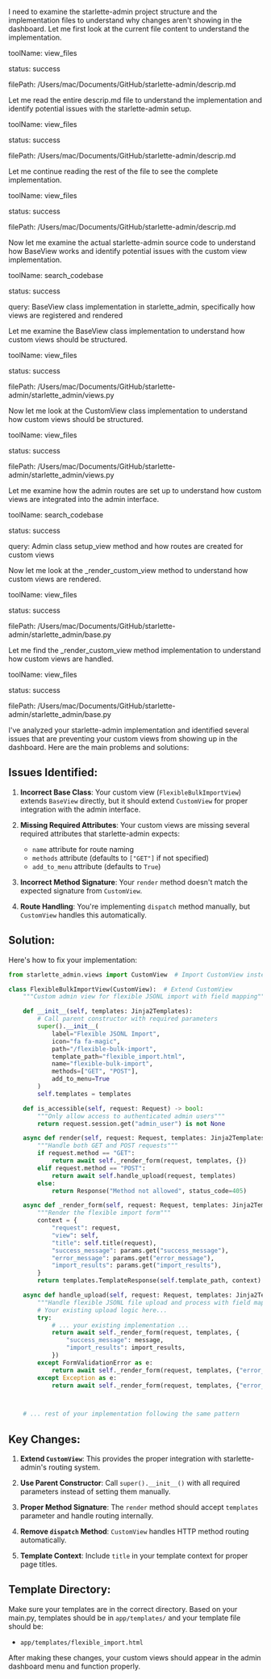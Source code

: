 


          
I need to examine the starlette-admin project structure and the implementation files to understand why changes aren't showing in the dashboard. Let me first look at the current file content to understand the implementation.
        
            
toolName: view_files
            
status: success
          
            
filePath: /Users/mac/Documents/GitHub/starlette-admin/descrip.md
          
Let me read the entire descrip.md file to understand the implementation and identify potential issues with the starlette-admin setup.
        
            
toolName: view_files
            
status: success
          
            
filePath: /Users/mac/Documents/GitHub/starlette-admin/descrip.md
          
Let me continue reading the rest of the file to see the complete implementation.
        
            
toolName: view_files
            
status: success
          
            
filePath: /Users/mac/Documents/GitHub/starlette-admin/descrip.md
          
Now let me examine the actual starlette-admin source code to understand how BaseView works and identify potential issues with the custom view implementation.
        
            
toolName: search_codebase
            
status: success
          
query: BaseView class implementation in starlette_admin, specifically how views are registered and rendered
          
Let me examine the BaseView class implementation to understand how custom views should be structured.
        
            
toolName: view_files
            
status: success
          
            
filePath: /Users/mac/Documents/GitHub/starlette-admin/starlette_admin/views.py
          
Now let me look at the CustomView class implementation to understand how custom views should be structured.
        
            
toolName: view_files
            
status: success
          
            
filePath: /Users/mac/Documents/GitHub/starlette-admin/starlette_admin/views.py
          
Let me examine how the admin routes are set up to understand how custom views are integrated into the admin interface.
        
            
toolName: search_codebase
            
status: success
          
query: Admin class setup_view method and how routes are created for custom views
          
Now let me look at the _render_custom_view method to understand how custom views are rendered.
        
            
toolName: view_files
            
status: success
          
            
filePath: /Users/mac/Documents/GitHub/starlette-admin/starlette_admin/base.py
          
Let me find the _render_custom_view method implementation to understand how custom views are handled.
        
            
toolName: view_files
            
status: success
          
            
filePath: /Users/mac/Documents/GitHub/starlette-admin/starlette_admin/base.py
          
I've analyzed your starlette-admin implementation and identified several issues that are preventing your custom views from showing up in the dashboard. Here are the main problems and solutions:

## Issues Identified:

1. **Incorrect Base Class**: Your custom view (`FlexibleBulkImportView`) extends `BaseView` directly, but it should extend `CustomView` for proper integration with the admin interface.

2. **Missing Required Attributes**: Your custom views are missing several required attributes that starlette-admin expects:
   - `name` attribute for route naming
   - `methods` attribute (defaults to `["GET"]` if not specified)
   - `add_to_menu` attribute (defaults to `True`)

3. **Incorrect Method Signature**: Your `render` method doesn't match the expected signature from `CustomView`.

4. **Route Handling**: You're implementing `dispatch` method manually, but `CustomView` handles this automatically.

## Solution:

Here's how to fix your implementation:

```python
from starlette_admin.views import CustomView  # Import CustomView instead of BaseView

class FlexibleBulkImportView(CustomView):  # Extend CustomView
    """Custom admin view for flexible JSONL import with field mapping"""

    def __init__(self, templates: Jinja2Templates):
        # Call parent constructor with required parameters
        super().__init__(
            label="Flexible JSONL Import",
            icon="fa fa-magic",
            path="/flexible-bulk-import",
            template_path="flexible_import.html",
            name="flexible-bulk-import",
            methods=["GET", "POST"],
            add_to_menu=True
        )
        self.templates = templates

    def is_accessible(self, request: Request) -> bool:
        """Only allow access to authenticated admin users"""
        return request.session.get("admin_user") is not None

    async def render(self, request: Request, templates: Jinja2Templates) -> Response:
        """Handle both GET and POST requests"""
        if request.method == "GET":
            return await self._render_form(request, templates, {})
        elif request.method == "POST":
            return await self.handle_upload(request, templates)
        else:
            return Response("Method not allowed", status_code=405)

    async def _render_form(self, request: Request, templates: Jinja2Templates, params: dict) -> Response:
        """Render the flexible import form"""
        context = {
            "request": request,
            "view": self,
            "title": self.title(request),
            "success_message": params.get("success_message"),
            "error_message": params.get("error_message"),
            "import_results": params.get("import_results"),
        }
        return templates.TemplateResponse(self.template_path, context)

    async def handle_upload(self, request: Request, templates: Jinja2Templates) -> Response:
        """Handle flexible JSONL file upload and process with field mapping"""
        # Your existing upload logic here...
        try:
            # ... your existing implementation ...
            return await self._render_form(request, templates, {
                "success_message": message,
                "import_results": import_results,
            })
        except FormValidationError as e:
            return await self._render_form(request, templates, {"error_message": str(e)})
        except Exception as e:
            return await self._render_form(request, templates, {"error_message": f"Unexpected error: {str(e)}"})



    # ... rest of your implementation following the same pattern
```

## Key Changes:

1. **Extend `CustomView`**: This provides the proper integration with starlette-admin's routing system.

2. **Use Parent Constructor**: Call `super().__init__()` with all required parameters instead of setting them manually.

3. **Proper Method Signature**: The `render` method should accept `templates` parameter and handle routing internally.

4. **Remove `dispatch` Method**: `CustomView` handles HTTP method routing automatically.

5. **Template Context**: Include `title` in your template context for proper page titles.

## Template Directory:

Make sure your templates are in the correct directory. Based on your main.py, templates should be in `app/templates/` and your template file should be:
- `app/templates/flexible_import.html`

After making these changes, your custom views should appear in the admin dashboard menu and function properly.
        